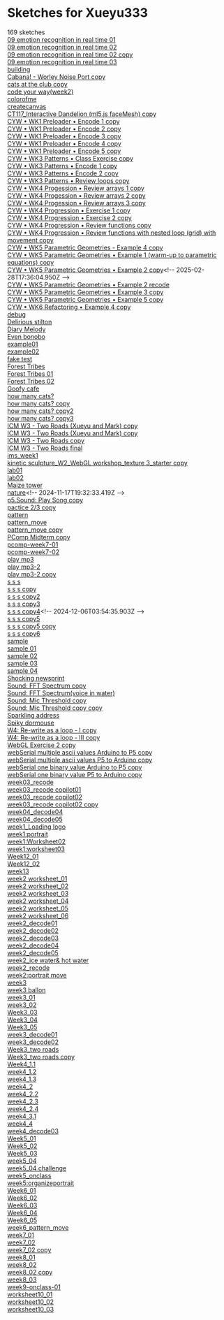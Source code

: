 # Sketches for Xueyu333
169 sketches  
[09 emotion recognition in real time 01](https://editor.p5js.org/Xueyu333/sketches/Qj9O7hDdn)<!-- 2025-02-05T01:32:53.909Z -->  
[09 emotion recognition in real time 02](https://editor.p5js.org/Xueyu333/sketches/0pnAXUN1p)<!-- 2025-02-05T02:00:17.294Z -->  
[09 emotion recognition in real time 02 copy](https://editor.p5js.org/Xueyu333/sketches/2cd2Nl9vy)<!-- 2025-02-05T05:50:45.617Z -->  
[09 emotion recognition in real time 03](https://editor.p5js.org/Xueyu333/sketches/SB-Nz11SO)<!-- 2025-02-05T04:43:44.733Z -->  
[building](https://editor.p5js.org/Xueyu333/sketches/XjEFLas0n)<!-- 2024-11-07T05:17:34.698Z -->  
[Cabana\! - Worley Noise Port copy](https://editor.p5js.org/Xueyu333/sketches/_dcc8jR01)<!-- 2025-03-14T14:57:15.422Z -->  
[cats at the club copy](https://editor.p5js.org/Xueyu333/sketches/urv1BoeTk)<!-- 2024-11-07T05:16:15.227Z -->  
[code your way(week2)](https://editor.p5js.org/Xueyu333/sketches/CEuRKwxzd)<!-- 2025-02-03T15:12:56.069Z -->  
[colorofme](https://editor.p5js.org/Xueyu333/sketches/VOteTUk69)<!-- 2024-10-07T15:55:34.760Z -->  
[createcanvas](https://editor.p5js.org/Xueyu333/sketches/6gWLQ4w-g)<!-- 2024-09-08T04:52:47.531Z -->  
[CT117\_Interactive Dandelion (ml5.js faceMesh) copy](https://editor.p5js.org/Xueyu333/sketches/lkTAkRaSm)<!-- 2024-11-07T05:50:08.236Z -->  
[CYW • WK1 Preloader • Encode 1 copy](https://editor.p5js.org/Xueyu333/sketches/BuBrHIJsp)<!-- 2025-02-07T00:50:25.416Z -->  
[CYW • WK1 Preloader • Encode 2 copy](https://editor.p5js.org/Xueyu333/sketches/1kKI8jqXE)<!-- 2025-02-07T00:54:26.110Z -->  
[CYW • WK1 Preloader • Encode 3 copy](https://editor.p5js.org/Xueyu333/sketches/j0UzAwKjg)<!-- 2025-02-07T00:56:57.643Z -->  
[CYW • WK1 Preloader • Encode 4 copy](https://editor.p5js.org/Xueyu333/sketches/cdESf75Wh)<!-- 2025-02-07T00:59:48.816Z -->  
[CYW • WK1 Preloader • Encode 5 copy](https://editor.p5js.org/Xueyu333/sketches/CDH2juFJm)<!-- 2025-02-07T01:04:51.040Z -->  
[CYW • WK3 Patterns • Class Exercise copy](https://editor.p5js.org/Xueyu333/sketches/FhrkkBS2U)<!-- 2025-02-10T19:43:52.596Z -->  
[CYW • WK3 Patterns • Encode 1 copy](https://editor.p5js.org/Xueyu333/sketches/gC3Waeue2)<!-- 2025-02-14T05:11:08.403Z -->  
[CYW • WK3 Patterns • Encode 2 copy](https://editor.p5js.org/Xueyu333/sketches/zBo1Qgeb7)<!-- 2025-02-14T06:22:30.056Z -->  
[CYW • WK3 Patterns • Review loops copy](https://editor.p5js.org/Xueyu333/sketches/xvho2cf-k)<!-- 2025-02-14T03:49:20.710Z -->  
[CYW • WK4 Progession • Review arrays 1 copy](https://editor.p5js.org/Xueyu333/sketches/NWojrzPcI)<!-- 2025-02-18T14:57:50.172Z -->  
[CYW • WK4 Progession • Review arrays 2 copy](https://editor.p5js.org/Xueyu333/sketches/IBxni-nMo)<!-- 2025-02-18T15:15:25.792Z -->  
[CYW • WK4 Progession • Review arrays 3 copy](https://editor.p5js.org/Xueyu333/sketches/RYbLyn1qn)<!-- 2025-02-18T15:27:33.635Z -->  
[CYW • WK4 Progression • Exercise 1 copy](https://editor.p5js.org/Xueyu333/sketches/tCu7y3pJ6)<!-- 2025-02-21T05:18:52.463Z -->  
[CYW • WK4 Progression • Exercise 2 copy](https://editor.p5js.org/Xueyu333/sketches/MhPXjPJ09)<!-- 2025-02-21T06:01:59.461Z -->  
[CYW • WK4 Progression • Review functions copy](https://editor.p5js.org/Xueyu333/sketches/26fTb4Y2qt)<!-- 2025-02-18T15:36:39.338Z -->  
[CYW • WK4 Progression • Review functions with nested loop (grid) with movement copy](https://editor.p5js.org/Xueyu333/sketches/bibkxaJoB)<!-- 2025-02-18T16:59:42.470Z -->  
[CYW • WK5 Parametric Geometries - Example 4 copy](https://editor.p5js.org/Xueyu333/sketches/z4GOi2yK0)<!-- 2025-02-28T18:28:40.445Z -->  
[CYW • WK5 Parametric Geometries • Example 1 (warm-up to parametric equations) copy](https://editor.p5js.org/Xueyu333/sketches/BG1WGmwRW)<!-- 2025-02-28T17:09:30.840Z -->  
[CYW • WK5 Parametric Geometries • Example 2 copy](https://editor.p5js.org/Xueyu333/sketches/4OUKQW5d_)<!-- 2025-02-28T17:36:04.950Z -->  
[CYW • WK5 Parametric Geometries • Example 2 recode](https://editor.p5js.org/Xueyu333/sketches/XQ_dEcy2p)<!-- 2025-02-28T21:47:58.684Z -->  
[CYW • WK5 Parametric Geometries • Example 3 copy](https://editor.p5js.org/Xueyu333/sketches/WI6qf2r7v)<!-- 2025-02-28T17:52:41.806Z -->  
[CYW • WK5 Parametric Geometries • Example 5 copy](https://editor.p5js.org/Xueyu333/sketches/cJYzLCNvn)<!-- 2025-02-28T19:35:55.017Z -->  
[CYW • WK6 Refactoring • Example 4 copy](https://editor.p5js.org/Xueyu333/sketches/d-5WrOmVD)<!-- 2025-03-03T16:50:44.208Z -->  
[debug](https://editor.p5js.org/Xueyu333/sketches/b8zWVQEqG)<!-- 2025-02-03T15:21:24.926Z -->  
[Delirious stilton](https://editor.p5js.org/Xueyu333/sketches/IvXNWwI7t)<!-- 2024-09-12T18:53:51.381Z -->  
[Diary Melody](https://editor.p5js.org/Xueyu333/sketches/mUGw87beG)<!-- 2024-12-12T15:17:22.058Z -->  
[Even bonobo](https://editor.p5js.org/Xueyu333/sketches/JXVrk7a7R)<!-- 2024-10-31T17:39:23.496Z -->  
[example01](https://editor.p5js.org/Xueyu333/sketches/0e2Kq7TZW)<!-- 2025-03-18T01:39:11.340Z -->  
[example02](https://editor.p5js.org/Xueyu333/sketches/3eLO8_VQ4)<!-- 2025-03-18T01:42:11.313Z -->  
[fake test](https://editor.p5js.org/Xueyu333/sketches/wz_9vhAA1)<!-- 2024-11-26T05:58:35.981Z -->  
[Forest Tribes](https://editor.p5js.org/Xueyu333/sketches/bQkzHWqkC)<!-- 2024-11-21T07:02:25.710Z -->  
[Forest Tribes 01](https://editor.p5js.org/Xueyu333/sketches/GMcJNueeA)<!-- 2024-11-21T06:00:00.386Z -->  
[Forest Tribes 02](https://editor.p5js.org/Xueyu333/sketches/lf2hijH1w)<!-- 2024-11-21T05:35:24.158Z -->  
[Goofy cafe](https://editor.p5js.org/Xueyu333/sketches/J93Q-MnaJ)<!-- 2024-09-12T19:00:27.383Z -->  
[how many cats?](https://editor.p5js.org/Xueyu333/sketches/2FjN9s0YC)<!-- 2024-11-02T22:55:25.372Z -->  
[how many cats? copy](https://editor.p5js.org/Xueyu333/sketches/GYiFFp2Jd)<!-- 2024-11-02T23:15:43.114Z -->  
[how many cats? copy2](https://editor.p5js.org/Xueyu333/sketches/H_hSORWnp)<!-- 2024-11-03T19:29:50.612Z -->  
[how many cats? copy3](https://editor.p5js.org/Xueyu333/sketches/zaNR3L-Qp)<!-- 2024-11-03T17:13:07.777Z -->  
[ICM W3 - Two Roads (Xueyu and Mark) copy](https://editor.p5js.org/Xueyu333/sketches/DtUaN2Cai)<!-- 2024-09-26T15:39:52.148Z -->  
[ICM W3 - Two Roads (Xueyu and Mark) copy](https://editor.p5js.org/Xueyu333/sketches/tIgleWKWl)<!-- 2024-09-26T13:37:32.189Z -->  
[ICM W3 - Two Roads copy](https://editor.p5js.org/Xueyu333/sketches/7ofczybZW)<!-- 2024-09-26T01:10:52.400Z -->  
[ICM W3 - Two Roads final](https://editor.p5js.org/Xueyu333/sketches/04R2VlEBW)<!-- 2024-09-26T03:27:30.681Z -->  
[ims\_week1](https://editor.p5js.org/Xueyu333/sketches/h5lkCnu3T)<!-- 2025-03-21T14:47:19.446Z -->  
[kinetic sculpture\_W2\_WebGL workshop\_texture 3\_starter copy](https://editor.p5js.org/Xueyu333/sketches/R14zUc9Tw)<!-- 2025-02-05T18:49:53.578Z -->  
[lab01](https://editor.p5js.org/Xueyu333/sketches/7tlzMUlJg)<!-- 2024-10-09T03:53:06.945Z -->  
[lab02](https://editor.p5js.org/Xueyu333/sketches/gEDJqd0rx)<!-- 2024-10-09T04:32:55.665Z -->  
[Maize tower](https://editor.p5js.org/Xueyu333/sketches/1djRs4mRA)<!-- 2024-10-31T18:01:48.718Z -->  
[nature](https://editor.p5js.org/Xueyu333/sketches/FtoqSmBG_)<!-- 2024-11-17T19:32:33.419Z -->  
[p5.Sound: Play Song copy](https://editor.p5js.org/Xueyu333/sketches/wvUQ1N5QJ)<!-- 2024-11-04T21:06:38.432Z -->  
[pactice 2/3 copy](https://editor.p5js.org/Xueyu333/sketches/IgQn6As04)<!-- 2025-02-03T15:28:02.301Z -->  
[pattern](https://editor.p5js.org/Xueyu333/sketches/fgLFscwuV)<!-- 2024-09-30T03:11:47.353Z -->  
[pattern\_move](https://editor.p5js.org/Xueyu333/sketches/GZtvTeRxU)<!-- 2024-10-14T04:12:06.705Z -->  
[pattern\_move copy](https://editor.p5js.org/Xueyu333/sketches/XQF37vsc5)<!-- 2025-03-08T22:18:38.055Z -->  
[PComp Midterm copy](https://editor.p5js.org/Xueyu333/sketches/51jkK1_oa)<!-- 2024-10-23T18:17:53.939Z -->  
[pcomp-week7-01](https://editor.p5js.org/Xueyu333/sketches/OKLRXg1mh)<!-- 2024-10-29T03:36:43.625Z -->  
[pcomp-week7-02](https://editor.p5js.org/Xueyu333/sketches/mgb2yKLWb)<!-- 2024-10-29T03:53:27.645Z -->  
[play mp3](https://editor.p5js.org/Xueyu333/sketches/-sNqAGizO)<!-- 2024-10-13T16:18:55.429Z -->  
[play mp3-2](https://editor.p5js.org/Xueyu333/sketches/E44aAFxGz)<!-- 2024-10-13T16:21:05.966Z -->  
[play mp3-2 copy](https://editor.p5js.org/Xueyu333/sketches/RZJ7Y1LAO)<!-- 2024-10-13T20:57:23.941Z -->  
[s s s](https://editor.p5js.org/Xueyu333/sketches/tAwUeSyxM)<!-- 2024-12-04T17:18:53.861Z -->  
[s s s copy](https://editor.p5js.org/Xueyu333/sketches/KDuj3uz72)<!-- 2024-12-05T05:20:20.757Z -->  
[s s s copy2](https://editor.p5js.org/Xueyu333/sketches/ITNT5-YkW)<!-- 2024-12-05T06:07:35.047Z -->  
[s s s copy3](https://editor.p5js.org/Xueyu333/sketches/AcloeaB2X)<!-- 2024-12-05T06:18:53.925Z -->  
[s s s copy4](https://editor.p5js.org/Xueyu333/sketches/JdXwFVEU_)<!-- 2024-12-06T03:54:35.903Z -->  
[s s s copy5](https://editor.p5js.org/Xueyu333/sketches/Oatc14hoV)<!-- 2024-12-06T04:13:47.860Z -->  
[s s s copy5 copy](https://editor.p5js.org/Xueyu333/sketches/08ejwkpaB)<!-- 2024-12-06T04:58:02.985Z -->  
[s s s copy6](https://editor.p5js.org/Xueyu333/sketches/2M52I1_Wn)<!-- 2024-12-11T21:32:59.059Z -->  
[sample](https://editor.p5js.org/Xueyu333/sketches/TTG-ZxZdH)<!-- 2024-11-18T03:54:00.695Z -->  
[sample 01](https://editor.p5js.org/Xueyu333/sketches/QpP_X1A_U)<!-- 2024-11-18T18:25:06.116Z -->  
[sample 02](https://editor.p5js.org/Xueyu333/sketches/vL_xfOZds)<!-- 2024-11-18T15:37:13.909Z -->  
[sample 03](https://editor.p5js.org/Xueyu333/sketches/R6vGgn4Fu)<!-- 2024-11-18T18:26:01.078Z -->  
[sample 04](https://editor.p5js.org/Xueyu333/sketches/OvwikTeX8)<!-- 2024-11-18T21:22:41.315Z -->  
[Shocking newsprint](https://editor.p5js.org/Xueyu333/sketches/UKxkWBN5i)<!-- 2024-09-12T18:38:29.370Z -->  
[Sound: FFT Spectrum copy](https://editor.p5js.org/Xueyu333/sketches/WfTfFEmCC)<!-- 2025-01-29T02:37:45.353Z -->  
[Sound: FFT Spectrum(voice in water)](https://editor.p5js.org/Xueyu333/sketches/Bi8Mqs6aG)<!-- 2025-01-29T05:33:32.149Z -->  
[Sound: Mic Threshold copy](https://editor.p5js.org/Xueyu333/sketches/-7X9XuGMF)<!-- 2025-01-29T02:32:45.428Z -->  
[Sound: Mic Threshold copy copy](https://editor.p5js.org/Xueyu333/sketches/CQvXAr_rN)<!-- 2025-01-29T02:32:50.515Z -->  
[Sparkling address](https://editor.p5js.org/Xueyu333/sketches/vMcHSfTPl)<!-- 2024-10-31T19:49:07.117Z -->  
[Spiky dormouse](https://editor.p5js.org/Xueyu333/sketches/DofZSsCse)<!-- 2024-10-24T21:50:09.900Z -->  
[W4: Re-write as a loop - I copy](https://editor.p5js.org/Xueyu333/sketches/0AT7EskLP)<!-- 2024-10-04T16:19:01.749Z -->  
[W4: Re-write as a loop - III copy](https://editor.p5js.org/Xueyu333/sketches/Ufzs1pZAd)<!-- 2024-10-04T16:25:53.711Z -->  
[WebGL Exercise 2 copy](https://editor.p5js.org/Xueyu333/sketches/BkkT0vP1l)<!-- 2025-02-05T18:09:20.456Z -->  
[webSerial multiple ascii values Arduino to P5 copy](https://editor.p5js.org/Xueyu333/sketches/7b8vFkxdM)<!-- 2024-11-05T22:01:31.293Z -->  
[webSerial multiple ascii values P5 to Arduino copy](https://editor.p5js.org/Xueyu333/sketches/QzMYW8-f6)<!-- 2024-11-05T21:27:07.890Z -->  
[webSerial one binary value Arduino to P5 copy](https://editor.p5js.org/Xueyu333/sketches/mB9Y4b520)<!-- 2024-10-29T21:19:34.067Z -->  
[webSerial one binary value P5 to Arduino copy](https://editor.p5js.org/Xueyu333/sketches/A3T5R2j55)<!-- 2024-11-05T21:15:35.113Z -->  
[week03\_recode](https://editor.p5js.org/Xueyu333/sketches/yi0i_QRbI)<!-- 2025-02-14T21:54:12.705Z -->  
[week03\_recode copilot01](https://editor.p5js.org/Xueyu333/sketches/CJk2rjQJX)<!-- 2025-02-14T22:07:16.901Z -->  
[week03\_recode copilot02](https://editor.p5js.org/Xueyu333/sketches/n1fWUYJ96)<!-- 2025-02-15T00:11:59.239Z -->  
[week03\_recode copilot02 copy](https://editor.p5js.org/Xueyu333/sketches/NmGihP7uo)<!-- 2025-02-21T19:58:10.643Z -->  
[week04\_decode04](https://editor.p5js.org/Xueyu333/sketches/hAXuBYzOt)<!-- 2025-03-03T15:21:45.139Z -->  
[week04\_decode05](https://editor.p5js.org/Xueyu333/sketches/X_qkPUcJZ)<!-- 2025-02-21T17:26:30.315Z -->  
[week1\_Loading logo](https://editor.p5js.org/Xueyu333/sketches/TE-LeEbJB)<!-- 2025-02-07T00:33:58.445Z -->  
[week1:portrait](https://editor.p5js.org/Xueyu333/sketches/wwIiOQX57)<!-- 2024-09-10T16:21:27.473Z -->  
[week1:Worksheet02](https://editor.p5js.org/Xueyu333/sketches/LqOQEHO7W)<!-- 2024-09-11T00:50:14.463Z -->  
[week1:worksheet03](https://editor.p5js.org/Xueyu333/sketches/zkIt7WmeO)<!-- 2024-09-08T19:20:45.613Z -->  
[Week12\_01](https://editor.p5js.org/Xueyu333/sketches/Ce2623WN8)<!-- 2024-11-24T05:07:11.624Z -->  
[Week12\_02](https://editor.p5js.org/Xueyu333/sketches/vL7G33tB6)<!-- 2024-11-24T17:56:54.057Z -->  
[week13](https://editor.p5js.org/Xueyu333/sketches/E62owDUD3)<!-- 2024-12-05T19:41:47.562Z -->  
[week2 worksheet\_01](https://editor.p5js.org/Xueyu333/sketches/Q9Dv2Iq4o)<!-- 2024-09-15T21:10:59.392Z -->  
[week2 worksheet\_02](https://editor.p5js.org/Xueyu333/sketches/zvlBq80c8)<!-- 2024-09-15T21:16:39.683Z -->  
[week2 worksheet\_03](https://editor.p5js.org/Xueyu333/sketches/VZGy78LCO)<!-- 2024-09-15T21:26:27.287Z -->  
[week2 worksheet\_04](https://editor.p5js.org/Xueyu333/sketches/BVofZl3Ap)<!-- 2024-09-15T22:00:05.068Z -->  
[week2 worksheet\_05](https://editor.p5js.org/Xueyu333/sketches/iwyHYLV9w)<!-- 2024-09-15T22:01:36.626Z -->  
[week2 worksheet\_06](https://editor.p5js.org/Xueyu333/sketches/JPtzGR8eZ)<!-- 2024-09-15T22:15:41.638Z -->  
[week2\_decode01](https://editor.p5js.org/Xueyu333/sketches/FVOH6JHMm)<!-- 2025-02-07T20:06:33.566Z -->  
[week2\_decode02](https://editor.p5js.org/Xueyu333/sketches/HHs_Z5etd)<!-- 2025-02-07T22:56:55.686Z -->  
[week2\_decode03](https://editor.p5js.org/Xueyu333/sketches/tKFx595pe)<!-- 2025-02-10T15:11:53.569Z -->  
[week2\_decode04](https://editor.p5js.org/Xueyu333/sketches/EPNjNXJ3k)<!-- 2025-02-08T05:41:19.273Z -->  
[week2\_decode05](https://editor.p5js.org/Xueyu333/sketches/HkKpjppUI)<!-- 2025-02-08T19:41:36.442Z -->  
[week2\_ice water& hot water](https://editor.p5js.org/Xueyu333/sketches/-Og0PPlar)<!-- 2024-09-19T02:28:51.047Z -->  
[week2\_recode](https://editor.p5js.org/Xueyu333/sketches/HpVUuW_Lx)<!-- 2025-02-14T03:43:16.983Z -->  
[week2:portrait move](https://editor.p5js.org/Xueyu333/sketches/xpqqspjJp)<!-- 2024-09-19T03:00:39.367Z -->  
[week3](https://editor.p5js.org/Xueyu333/sketches/t8kWUENrg)<!-- 2025-02-10T15:21:53.284Z -->  
[week3 ballon](https://editor.p5js.org/Xueyu333/sketches/qjszvCpmJ)<!-- 2025-02-12T17:18:24.073Z -->  
[week3\_01](https://editor.p5js.org/Xueyu333/sketches/9gafjk9lJ)<!-- 2024-09-22T03:03:54.864Z -->  
[week3\_02](https://editor.p5js.org/Xueyu333/sketches/i182ALH0e)<!-- 2024-09-22T03:47:23.576Z -->  
[Week3\_03](https://editor.p5js.org/Xueyu333/sketches/EO-v4_Aqw)<!-- 2024-09-22T04:40:03.506Z -->  
[Week3\_04](https://editor.p5js.org/Xueyu333/sketches/u-rcHosCm)<!-- 2024-09-22T05:46:51.402Z -->  
[Week3\_05](https://editor.p5js.org/Xueyu333/sketches/-2Rt37Zp4)<!-- 2024-09-22T05:26:02.980Z -->  
[week3\_decode01](https://editor.p5js.org/Xueyu333/sketches/yMHkxPD85)<!-- 2025-02-14T17:56:56.006Z -->  
[week3\_decode02](https://editor.p5js.org/Xueyu333/sketches/5-XragnDI)<!-- 2025-02-14T18:31:17.754Z -->  
[Week3\_two roads](https://editor.p5js.org/Xueyu333/sketches/J75Wf88jt)<!-- 2024-09-25T04:50:45.848Z -->  
[Week3\_two roads copy](https://editor.p5js.org/Xueyu333/sketches/Cio97h7UX)<!-- 2024-09-25T04:53:38.698Z -->  
[Week4\_1.1](https://editor.p5js.org/Xueyu333/sketches/KPnvyqA1x)<!-- 2024-09-28T03:43:51.878Z -->  
[week4\_1.2](https://editor.p5js.org/Xueyu333/sketches/yF9zZnIlc)<!-- 2024-09-28T03:53:22.260Z -->  
[week4\_1.3](https://editor.p5js.org/Xueyu333/sketches/UUlykNQwi)<!-- 2024-09-28T03:59:11.331Z -->  
[week4\_2](https://editor.p5js.org/Xueyu333/sketches/nCtCoVv0a)<!-- 2024-09-28T14:19:46.585Z -->  
[week4\_2.2](https://editor.p5js.org/Xueyu333/sketches/AqAck4ynu)<!-- 2024-09-28T14:19:36.556Z -->  
[week4\_2.3](https://editor.p5js.org/Xueyu333/sketches/SVO5GtqeB)<!-- 2024-09-28T14:27:16.064Z -->  
[week4\_2.4](https://editor.p5js.org/Xueyu333/sketches/LoOQRGzj7)<!-- 2024-09-28T14:44:08.290Z -->  
[week4\_3.1](https://editor.p5js.org/Xueyu333/sketches/9mdhSw0m3)<!-- 2024-09-28T15:05:56.531Z -->  
[week4\_4](https://editor.p5js.org/Xueyu333/sketches/Bo9cnDXZ5)<!-- 2024-09-28T15:28:29.366Z -->  
[week4\_decode03](https://editor.p5js.org/Xueyu333/sketches/Ypy_sPx7q)<!-- 2025-03-03T15:22:47.979Z -->  
[Week5\_01](https://editor.p5js.org/Xueyu333/sketches/20I5LmCCX)<!-- 2024-10-06T01:05:39.220Z -->  
[Week5\_02](https://editor.p5js.org/Xueyu333/sketches/R2j08oOXv)<!-- 2024-10-06T01:59:00.183Z -->  
[Week5\_03](https://editor.p5js.org/Xueyu333/sketches/YtzX8dx4Ww)<!-- 2024-10-06T02:15:56.337Z -->  
[week5\_04](https://editor.p5js.org/Xueyu333/sketches/OwXyPy9GM)<!-- 2024-10-06T02:33:58.755Z -->  
[week5\_04 challenge](https://editor.p5js.org/Xueyu333/sketches/MQOJqg4Mk)<!-- 2024-10-06T02:46:09.545Z -->  
[week5\_onclass](https://editor.p5js.org/Xueyu333/sketches/huw1po9LF)<!-- 2024-10-03T19:06:26.470Z -->  
[week5:organizeportrait](https://editor.p5js.org/Xueyu333/sketches/zqTW2mikm)<!-- 2024-10-09T15:28:02.117Z -->  
[Week6\_01](https://editor.p5js.org/Xueyu333/sketches/t_CvHRhSZ)<!-- 2024-10-14T01:43:57.080Z -->  
[Week6\_02](https://editor.p5js.org/Xueyu333/sketches/QncEd6odv)<!-- 2024-10-14T01:59:27.780Z -->  
[Week6\_03](https://editor.p5js.org/Xueyu333/sketches/d0Ftk4Ta4)<!-- 2024-10-20T20:51:14.364Z -->  
[Week6\_04](https://editor.p5js.org/Xueyu333/sketches/S3vYcZpP2)<!-- 2024-10-20T20:50:19.126Z -->  
[Week6\_05](https://editor.p5js.org/Xueyu333/sketches/pTWaDnjFg)<!-- 2024-10-20T21:27:57.721Z -->  
[week6\_pattern\_move](https://editor.p5js.org/Xueyu333/sketches/45XBvMq50)<!-- 2025-03-08T18:52:13.031Z -->  
[week7\_01](https://editor.p5js.org/Xueyu333/sketches/furmA7pSy)<!-- 2024-10-24T15:53:35.413Z -->  
[week7\_02](https://editor.p5js.org/Xueyu333/sketches/0iTK4ELLN)<!-- 2024-10-21T01:46:40.986Z -->  
[week7\_02 copy](https://editor.p5js.org/Xueyu333/sketches/jB6GzMex5)<!-- 2024-10-21T01:53:29.156Z -->  
[week8\_01](https://editor.p5js.org/Xueyu333/sketches/6rQS4h02i)<!-- 2024-10-26T18:43:01.516Z -->  
[week8\_02](https://editor.p5js.org/Xueyu333/sketches/4K3rhPzjJ)<!-- 2024-10-26T19:17:00.496Z -->  
[week8\_02 copy](https://editor.p5js.org/Xueyu333/sketches/2NY0qRVzD)<!-- 2024-10-26T19:46:32.695Z -->  
[week8\_03](https://editor.p5js.org/Xueyu333/sketches/m4BhCvjtE)<!-- 2024-10-26T20:41:43.708Z -->  
[week9-onclass-01](https://editor.p5js.org/Xueyu333/sketches/NEBicblAYj)<!-- 2024-10-31T17:34:25.326Z -->  
[worksheet10\_01](https://editor.p5js.org/Xueyu333/sketches/2uQB3Jd-X)<!-- 2024-11-09T05:18:33.331Z -->  
[worksheet10\_02](https://editor.p5js.org/Xueyu333/sketches/PjReRF92q)<!-- 2024-11-09T16:54:58.505Z -->  
[worksheet10\_03](https://editor.p5js.org/Xueyu333/sketches/a_AhisACc)<!-- 2024-11-09T17:11:44.645Z -->  